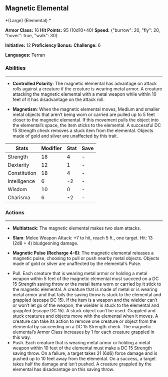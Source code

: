 ## Magnetic Elemental
*(Large) (Elemental) *

**Armor Class:** 16
**Hit Points:** 95 (10d10+40)
**Speed:** {"burrow": 20, "fly": 20, "hover": true, "walk": 30}

**Initiative:** 12
**Proficiency Bonus:**
**Challenge:** 6

**Languages:** Terran

### Abilities
 --- 
- **Controlled Polarity**: The magnetic elemental has advantage on attack rolls against a creature if the creature is wearing metal armor. A creature attacking the magnetic elemental with a metal weapon while within 10 feet of it has disadvantage on the attack roll.

- **Magnetism**: When the magnetic elemental moves, Medium and smaller metal objects that aren’t being worn or carried are pulled up to 5 feet closer to the magnetic elemental. If this movement pulls the object into the elemental’s space, the item sticks to the elemental. A successful DC 15 Strength check removes a stuck item from the elemental. Objects made of gold and silver are unaffected by this trait.



| Stats | Modifier | Stat | Save
| ---- | ---- | ---- | ---- |
| Strength | 18 | 4 | - |
| Dexterity | 12 | 1 | - |
| Constitution | 18 | 4 | - |
| Intelligence | 6 | -2 | - |
| Wisdom | 10 | 0 | - |
| Charisma | 6 | -2 | - |

### Actions
 --- 
- **Multiattack**: The magnetic elemental makes two slam attacks.

- **Slam**: Melee Weapon Attack: +7 to hit, reach 5 ft., one target. Hit: 13 (2d8 + 4) bludgeoning damage.

- **Magnetic Pulse (Recharge 4-6)**: The magnetic elemental releases a magnetic pulse, choosing to pull or push nearby metal objects. Objects made of gold or silver are unaffected by the elemental’s Pulse. 
* Pull. Each creature that is wearing metal armor or holding a metal weapon within 5 feet of the magnetic elemental must succeed on a DC 15 Strength saving throw or the metal items worn or carried by it stick to the magnetic elemental. A creature that is made of metal or is wearing metal armor and that fails the saving throw is stuck to the elemental and grappled (escape DC 15). If the item is a weapon and the wielder can’t or won’t let go of the weapon, the wielder is stuck to the elemental and grappled (escape DC 15). A stuck object can’t be used. Grappled and stuck creatures and objects move with the elemental when it moves. A creature can take its action to remove one creature or object from the elemental by succeeding on a DC 15 Strength check. The magnetic elemental’s Armor Class increases by 1 for each creature grappled in this way. 
* Push. Each creature that is wearing metal armor or holding a metal weapon within 10 feet of the elemental must make a DC 15 Strength saving throw. On a failure, a target takes 21 (6d6) force damage and is pushed up to 10 feet away from the elemental. On a success, a target takes half the damage and isn’t pushed. A creature grappled by the elemental has disadvantage on this saving throw.

